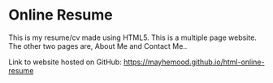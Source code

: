 # Online Resume
This is my resume/cv made using HTML5. This is a multiple page website. 
The other two pages are, About Me and Contact Me..

Link to website hosted on GitHub: https://mayhemood.github.io/html-online-resume